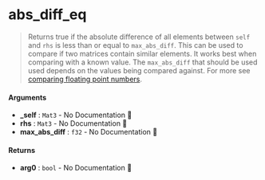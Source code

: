 # abs\_diff\_eq

>  Returns true if the absolute difference of all elements between `self` and `rhs`
>  is less than or equal to `max_abs_diff`.
>  This can be used to compare if two matrices contain similar elements. It works best
>  when comparing with a known value. The `max_abs_diff` that should be used used
>  depends on the values being compared against.
>  For more see
>  [comparing floating point numbers](https://randomascii.wordpress.com/2012/02/25/comparing-floating-point-numbers-2012-edition/).

#### Arguments

- **\_self** : `Mat3` \- No Documentation 🚧
- **rhs** : `Mat3` \- No Documentation 🚧
- **max\_abs\_diff** : `f32` \- No Documentation 🚧

#### Returns

- **arg0** : `bool` \- No Documentation 🚧